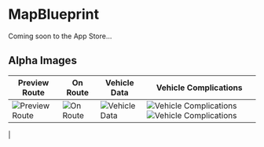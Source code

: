 # MapBlueprint

Coming soon to the App Store...

## Alpha Images

| Preview Route | On Route | Vehicle Data | Vehicle Complications |
|---------------|----------|--------------|-----------------------|
| ![Preview Route](https://github.com/Alex-Shirazi1/MapBlueprint/assets/78005993/5c9edd08-e6b4-4dda-b470-0236c82671ad) | ![On Route](https://github.com/Alex-Shirazi1/MapBlueprint/assets/78005993/daa50780-7f09-4007-b1da-61e188afe61f) | ![Vehicle Data](https://github.com/Alex-Shirazi1/MapBlueprint/assets/78005993/107017bd-8490-4a77-8a7e-aabad60131a4) | ![Vehicle Complications](https://github.com/Alex-Shirazi1/MapBlueprint/assets/78005993/56f67098-4d29-41c8-b7b1-8dd0606056a5) ![Vehicle Complications](https://github.com/Alex-Shirazi1/MapBlueprint/assets/78005993/38712df3-58f2-45bb-a82f-9883ff6bd20b)
|

